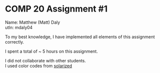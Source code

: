# COMP 20 Assignment #1
Name: Matthew (Matt) Daly  
utln: mdaly04  


To my best knowledge, I have implemented all elements of this
assignment correctly.

I spent a total of ~ 5 hours on this assignment.  

I did not collaborate with other students.  
I used color codes from [solarized](https://ethanschoonover.com/solarized/)

